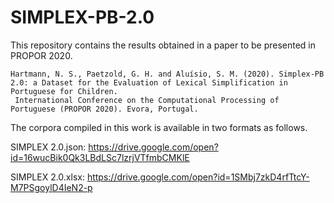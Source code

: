 # SIMPLEX-PB-2.0

This repository contains the results obtained in a paper to be presented in PROPOR 2020.

```
Hartmann, N. S., Paetzold, G. H. and Aluísio, S. M. (2020). Simplex-PB 2.0: a Dataset for the Evaluation of Lexical Simplification in Portuguese for Children.
 International Conference on the Computational Processing of Portuguese (PROPOR 2020). Evora, Portugal.
```

The corpora compiled in this work is available in two formats as follows.

SIMPLEX 2.0.json:
https://drive.google.com/open?id=16wucBik0Qk3LBdLSc7lzrjVTfmbCMKlE

SIMPLEX 2.0.xlsx:
https://drive.google.com/open?id=1SMbj7zkD4rfTtcY-M7PSgoylD4IeN2-p


